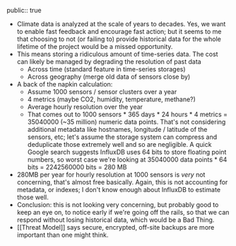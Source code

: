 public:: true

- Climate data is analyzed at the scale of years to decades. Yes, we want to enable fast feedback and encourage fast action; but it seems to me that choosing to not (or failing to) provide historical data for the whole lifetime of the project would be a missed opportunity.
- This means storing a ridiculous amount of time-series data. The cost can likely be managed by degrading the resolution of past data
	- Across time (standard feature in time-series storages)
	- Across geography (merge old data of sensors close by)
- A back of the napkin calculation:
	- Assume 1000 sensors / sensor clusters over a year
	- 4 metrics (maybe CO2, humidity, temperature, methane?)
	- Average hourly resolution over the year
	- That comes out to 1000 sensors * 365 days * 24 hours * 4 metrics = 35040000 (~35 million) numeric data points. That's not considering additional metadata like hostnames, longitude / latitude of the sensors, etc; let's assume the storage system can compress and deduplicate those extremely well and so are negligible. A quick Google search suggests InfluxDB uses 64 bits to store floating point numbers, so worst case we're looking at 35040000 data points * 64 bits = 2242560000 bits = 280 MB
- 280MB per year for hourly resolution at 1000 sensors is *very* not concerning, that's almost free basically. Again, this is not accounting for metadata, or indexes; I don't know enough about InfluxDB to estimate those well.
- Conclusion: this is not looking very concerning, but probably good to keep an eye on, to notice early if we're going off the rails, so that we can respond without losing historical data, which would be a Bad Thing.
- [[Threat Model]] says secure, encrypted, off-site backups are more important than one might think.